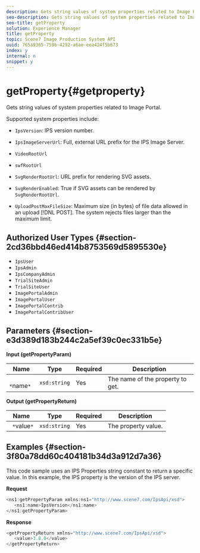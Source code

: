 ```yaml
---
description: Gets string values of system properties related to Image Portal.
seo-description: Gets string values of system properties related to Image Portal.
seo-title: getProperty
solution: Experience Manager
title: getProperty
topic: Scene7 Image Production System API
uuid: 765a9365-759b-4292-a6ae-eea424f5b673
index: y
internal: n
snippet: y
---
```


# getProperty{#getproperty}

Gets string values of system properties related to Image Portal.

 Supported system properties include:

* `IpsVersion`: IPS version number. 
* `IpsImageServerUrl`: Full, external URL prefix for the IPS Image Server. 
* `VideoRootUrl` 
* `swfRootUrl` 
* `SvgRenderRootUrl`: URL prefix for rendering SVG assets. 
* `SvgRenderEnabled`: True if SVG assets can be rendered by `SvgRenderRootUrl`. 

* `UploadPostMaxFileSize`: Maximum size (in bytes) of file data allowed in an upload [!DNL POST]. The system rejects files larger than the maximum limit.

## Authorized User Types {#section-2cd36bbd46ed414b8753569d5895530e}

* `IpsUser` 
* `IpsAdmin` 
* `IpsCompanyAdmin` 
* `TrialSiteAdmin` 
* `TrialSiteUser` 
* `ImagePortalAdmin` 
* `ImagePortalUser` 
* `ImagePortalContrib` 
* `ImagePortalContribUser`

## Parameters {#section-e3d389d183b244c2a5ef39c0ec331b5e}

**Input (getPropertyParam)** 

|  Name  | Type  | Required  | Description  |
|---|---|---|---|
|  ` *`name`*`  | `xsd:string`  | Yes  | The name of the property to get.  |

**Output (getPropertyReturn)** 

|  Name  | Type  | Required  | Description  |
|---|---|---|---|
|  ` *`value`*`  | `xsd:string`  | Yes  | The property value.  |

## Examples {#section-3f80a78dd60c404181b34d3a912d7a36}

This code sample uses an IPS Properties string constant to return a specific value. In this example, the IPS property is the version of the IPS server.

**Request** 

```java
<ns1:getPropertyParam xmlns:ns1="http://www.scene7.com/IpsApi/xsd">
   <ns1:name>IpsVersion</ns1:name>
</ns1:getPropertyParam>
```

**Response** 

```java
<getPropertyReturn xmlns="http://www.scene7.com/IpsApi/xsd">
   <value>3.8.0</value>
</getPropertyReturn>
```

